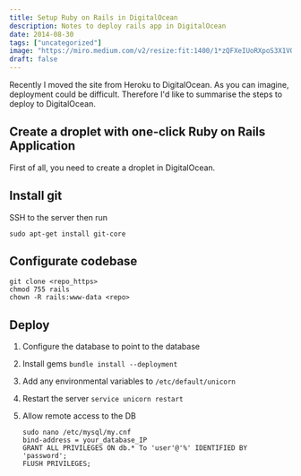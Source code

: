 ```yaml
---
title: Setup Ruby on Rails in DigitalOcean
description: Notes to deploy rails app in DigitalOcean
date: 2014-08-30
tags: ["uncategorized"]
image: "https://miro.medium.com/v2/resize:fit:1400/1*zQFXeIUoRXpoS3X1VOd_PQ.png"
draft: false
---
```


Recently I moved the site from Heroku to DigitalOcean. As you can imagine, deployment could be difficult. Therefore I'd like to summarise the steps to deploy to DigitalOcean.

## Create a droplet with one-click Ruby on Rails Application
First of all, you need to create a droplet in DigitalOcean.

## Install git
SSH to the server then run
```
sudo apt-get install git-core
```

## Configurate codebase
```
git clone <repo_https>
chmod 755 rails
chown -R rails:www-data <repo>
```

## Deploy
1. Configure the database to point to the database
2. Install gems `bundle install --deployment`
3. Add any environmental variables to `/etc/default/unicorn`
4. Restart the server `service unicorn restart`
5. Allow remote access to the DB

      ```
      sudo nano /etc/mysql/my.cnf
      bind-address = your_database_IP
      GRANT ALL PRIVILEGES ON db.* To 'user'@'%' IDENTIFIED BY 'password';
      FLUSH PRIVILEGES;
      ```